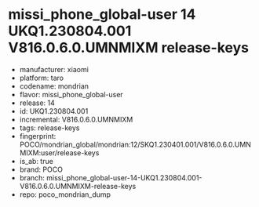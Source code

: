 # missi_phone_global-user 14 UKQ1.230804.001 V816.0.6.0.UMNMIXM release-keys
- manufacturer: xiaomi
- platform: taro
- codename: mondrian
- flavor: missi_phone_global-user
- release: 14
- id: UKQ1.230804.001
- incremental: V816.0.6.0.UMNMIXM
- tags: release-keys
- fingerprint: POCO/mondrian_global/mondrian:12/SKQ1.230401.001/V816.0.6.0.UMNMIXM:user/release-keys
- is_ab: true
- brand: POCO
- branch: missi_phone_global-user-14-UKQ1.230804.001-V816.0.6.0.UMNMIXM-release-keys
- repo: poco_mondrian_dump
